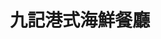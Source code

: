 ---
title: "九記港式海鮮餐廳"
description: "九記港式海鮮餐廳"
layout: shop
keywords:
  - 美食競賽
  - 台灣美食
  - 美食精選
datePublished: "2025-06-30"
dateModified: "2025-07-07"
city: "台北市"
district: "中山區"
address: "台北市中山區長春路104號"
phone: "0225410546"
geo: "25.05479755130303, 121.52806663188414"
google_map: "https://maps.app.goo.gl/Q3TNGyHd9GHkPA2D9"
footinder: "https://footinder.com.tw/%E5%8F%B0%E5%8C%97%E5%B8%82%E4%B8%AD%E5%B1%B1%E5%8D%80/8269/"
official: "https://www.facebook.com/profile.php?id=100068289518236"
award:
  - name: "500盤"
    year: "2024"
    entries:
      - dishes:
          - "冬瓜盅"
          - "鼓椒炒生腸"

---